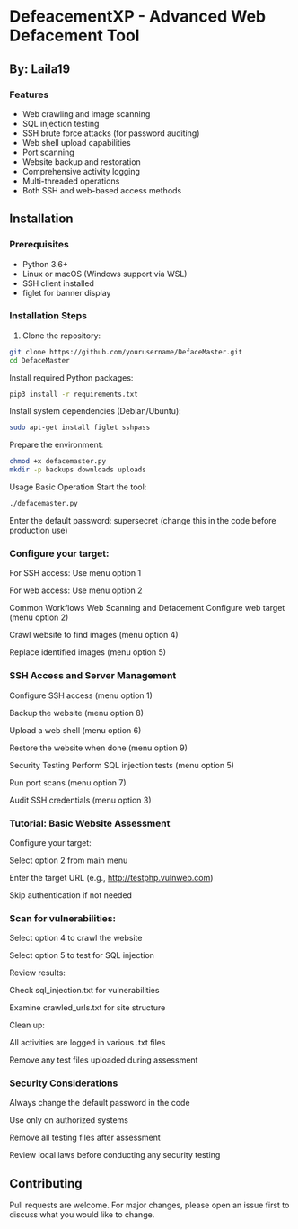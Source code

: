 # DefeacementXP - Advanced Web Defacement Tool
  
## By: Laila19

### Features

- Web crawling and image scanning
- SQL injection testing
- SSH brute force attacks (for password auditing)
- Web shell upload capabilities
- Port scanning
- Website backup and restoration
- Comprehensive activity logging
- Multi-threaded operations
- Both SSH and web-based access methods

## Installation

### Prerequisites

- Python 3.6+
- Linux or macOS (Windows support via WSL)
- SSH client installed
- figlet for banner display

### Installation Steps

1. Clone the repository:
```bash
git clone https://github.com/yourusername/DefaceMaster.git
cd DefaceMaster
```
Install required Python packages:

```bash
pip3 install -r requirements.txt
```
Install system dependencies (Debian/Ubuntu):

```bash
sudo apt-get install figlet sshpass
```
Prepare the environment:

```bash
chmod +x defacemaster.py
mkdir -p backups downloads uploads
```
Usage
Basic Operation
Start the tool:

```bash
./defacemaster.py
```
Enter the default password: supersecret (change this in the code before production use)

### Configure your target:

For SSH access: Use menu option 1

For web access: Use menu option 2

Common Workflows
Web Scanning and Defacement
Configure web target (menu option 2)

Crawl website to find images (menu option 4)

Replace identified images (menu option 5)

### SSH Access and Server Management

Configure SSH access (menu option 1)

Backup the website (menu option 8)

Upload a web shell (menu option 6)

Restore the website when done (menu option 9)

Security Testing
Perform SQL injection tests (menu option 5)

Run port scans (menu option 7)

Audit SSH credentials (menu option 3)

### Tutorial: Basic Website Assessment
Configure your target:

Select option 2 from main menu

Enter the target URL (e.g., http://testphp.vulnweb.com)

Skip authentication if not needed

### Scan for vulnerabilities:

Select option 4 to crawl the website

Select option 5 to test for SQL injection

Review results:

Check sql_injection.txt for vulnerabilities

Examine crawled_urls.txt for site structure

Clean up:

All activities are logged in various .txt files

Remove any test files uploaded during assessment

### Security Considerations
Always change the default password in the code

Use only on authorized systems

Remove all testing files after assessment

Review local laws before conducting any security testing

## Contributing
Pull requests are welcome. For major changes, please open an issue first to discuss what you would like to change.
